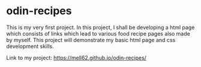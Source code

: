 # odin-recipes

This is my very first project. In this project, I shall be developing a html page which consists of links which lead to various food recipe pages also made by myself.
This project will demonstrate my basic html page and css development skills.

Link to my project: https://mell62.github.io/odin-recipes/
